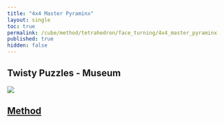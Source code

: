 ```yaml
---
title: "4x4 Master Pyraminx"
layout: single
toc: true
permalink: /cube/method/tetrahedron/face_turning/4x4_master_pyraminx
published: true
hidden: false
---
```


<head>
  <base target="_blank">
</head>



## Twisty Puzzles - Museum

<a href="https://twistypuzzles.com/app/museum/museum_showitem.php?pkey=1352">
  <img src="https://twistypuzzles.com/museum/large/01352-06.jpg">
</a>



## [Method](/cube/method/tetrahedron/face_turning/4x4_master_pyraminx/method)
